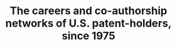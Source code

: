 ---
description: 'The identification enables construction of social networks based on
  patent co-authorship. We will eventually provide descriptive statistics of individual
  and collaborative variables and illustrated examples of networks for an individual,
  an organization, a technology, and a region. The data and code will be publically
  available for community use and improvement and will enable updating as frequently
  as new patents are issued. '
doi: https://doi.org/10.7910/DVN/YJUNUN
title: The careers and co-authorship networks of U.S. patent-holders, since 1975
url: https://dataverse.harvard.edu/dataset.xhtml?persistentId=doi:10.7910/DVN/YJUNUN
uuid: 3e2ed123-d6c0-46af-8683-e23d64b04efc
---